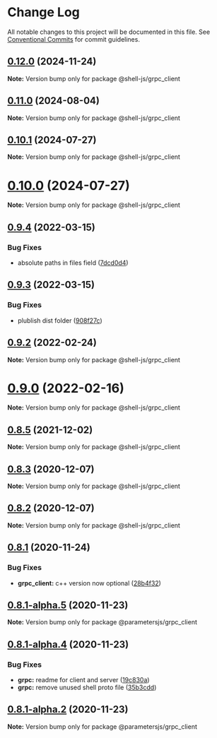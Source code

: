 # Change Log

All notable changes to this project will be documented in this file.
See [Conventional Commits](https://conventionalcommits.org) for commit guidelines.

## [0.12.0](https://github.com/adaltas/node-shell/compare/v0.11.0...v0.12.0) (2024-11-24)

**Note:** Version bump only for package @shell-js/grpc_client





## [0.11.0](https://github.com/adaltas/node-shell/compare/v0.10.1...v0.11.0) (2024-08-04)

**Note:** Version bump only for package @shell-js/grpc_client





## [0.10.1](https://github.com/adaltas/node-shell/compare/v0.10.0...v0.10.1) (2024-07-27)

**Note:** Version bump only for package @shell-js/grpc_client





# [0.10.0](https://github.com/adaltas/node-shell/compare/v0.9.6...v0.10.0) (2024-07-27)

**Note:** Version bump only for package @shell-js/grpc_client





## [0.9.4](https://github.com/adaltas/node-shell/compare/v0.9.3...v0.9.4) (2022-03-15)


### Bug Fixes

* absolute paths in files field ([7dcd0d4](https://github.com/adaltas/node-shell/commit/7dcd0d4e31a282ac99b059bd5d0a04b5716ec09b))





## [0.9.3](https://github.com/adaltas/node-shell/compare/v0.9.2...v0.9.3) (2022-03-15)


### Bug Fixes

* plublish dist folder ([908f27c](https://github.com/adaltas/node-shell/commit/908f27c464fa0b96286856e58a3433cc6fbb74f3))





## [0.9.2](https://github.com/adaltas/node-shell/compare/v0.9.1...v0.9.2) (2022-02-24)

**Note:** Version bump only for package @shell-js/grpc_client





# [0.9.0](https://github.com/adaltas/node-shell/compare/v0.8.6...v0.9.0) (2022-02-16)

**Note:** Version bump only for package @shell-js/grpc_client





## [0.8.5](https://github.com/adaltas/node-shell/compare/v0.8.4...v0.8.5) (2021-12-02)

**Note:** Version bump only for package @shell-js/grpc_client





## [0.8.3](https://github.com/adaltas/node-shell/compare/v0.8.2...v0.8.3) (2020-12-07)

**Note:** Version bump only for package @shell-js/grpc_client





## [0.8.2](https://github.com/adaltas/node-shell/compare/v0.8.1...v0.8.2) (2020-12-07)

**Note:** Version bump only for package @shell-js/grpc_client





## [0.8.1](https://github.com/adaltas/node-parameters/compare/v0.8.1-alpha.5...v0.8.1) (2020-11-24)


### Bug Fixes

* **grpc_client:** c++ version now optional ([28b4f32](https://github.com/adaltas/node-parameters/commit/28b4f322423a66c51681b55d75c9b96cf80d3a29))





## [0.8.1-alpha.5](https://github.com/adaltas/node-parameters/compare/v0.8.1-alpha.4...v0.8.1-alpha.5) (2020-11-23)

**Note:** Version bump only for package @parametersjs/grpc_client





## [0.8.1-alpha.4](https://github.com/adaltas/node-parameters/compare/v0.8.1-alpha.3...v0.8.1-alpha.4) (2020-11-23)


### Bug Fixes

* **grpc:** readme for client and server ([19c830a](https://github.com/adaltas/node-parameters/commit/19c830a98762a9926adce63ad2f301e11824c4ca))
* **grpc:** remove unused shell proto file ([35b3cdd](https://github.com/adaltas/node-parameters/commit/35b3cdddb183dc988da780ffcff1b7ed2b49a3c7))





## [0.8.1-alpha.2](https://github.com/adaltas/node-parameters/compare/v0.8.1-alpha.1...v0.8.1-alpha.2) (2020-11-23)

**Note:** Version bump only for package @parametersjs/grpc_client
